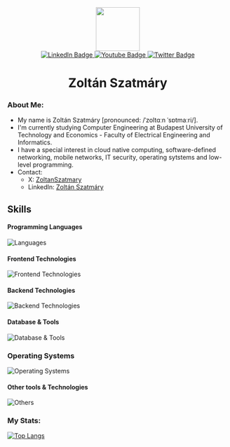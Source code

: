 <div id="header" align="center">
  <img src="http://cpslab.bu.edu/wp-content/uploads/2023/02/logo-256x256.png" width="100"/>

  <div id="badges">
    <a href="https://www.linkedin.com/in/zolt%C3%A1n-szatm%C3%A1ry-346257185/">
      <img src="https://img.shields.io/badge/LinkedIn-blue?style=for-the-badge&logo=linkedin&logoColor=white" alt="LinkedIn Badge"/>
    </a>
    <a href="https://www.youtube.com/@ZoltanSzatmary">
      <img src="https://img.shields.io/badge/YouTube-red?style=for-the-badge&logo=youtube&logoColor=white" alt="Youtube Badge"/>
    </a>
    <a href="https://twitter.com/ZoltanSzatmary">
      <img src="https://img.shields.io/badge/Twitter-blue?style=for-the-badge&logo=twitter&logoColor=white" alt="Twitter Badge"/>
    </a>
  </div>

  <img src="https://komarev.com/ghpvc/?username=Zotyamester&style=flat-square&color=blue" alt=""/>

  <h1>Zoltán Szatmáry</h1>
</div>

### About Me:
 - My name is Zoltán Szatmáry [pronounced: /ˈzoltɑːn ˈsɒtmaːri/].
 - I'm currently studying Computer Engineering at Budapest University of Technology and Economics - Faculty of Electrical Engineering and Informatics.
 - I have a special interest in cloud native computing, software-defined networking, mobile networks, IT security, operating sytstems and low-level programming.
 - Contact:
   - X: [ZoltanSzatmary](https://x.com/ZoltanSzatmary)
   - LinkedIn: [Zoltán Szatmáry](https://www.linkedin.com/in/zolt%C3%A1n-szatm%C3%A1ry-346257185/)


## Skills

#### Programming Languages
![Languages](https://skillicons.dev/icons?i=c,cpp,cs,go,python,js,java,kotlin,elixir,bash&perline=5)

#### Frontend Technologies
![Frontend Technologies](https://skillicons.dev/icons?i=react,vue,html,css,jquery#perline=3)

#### Backend Technologies
![Backend Technologies](https://skillicons.dev/icons?i=aws,azure,django,flask,docker,kubernetes&perline=3)

#### Database & Tools
![Database & Tools](https://skillicons.dev/icons?i=postgresql,mysql,MongoDB)

### Operating Systems
![Operating Systems](https://skillicons.dev/icons?i=windows,linux,bsd,arch,ubuntu,debian&perline=3)

#### Other tools & Technologies
![Others](https://skillicons.dev/icons?i=vscode,visualstudio,androidstudio,neovim,git,github,gitlab,githubactions,ansible,markdown,regex,raspberrypi&perline=4)

### My Stats:
[![Top Langs](https://github-readme-stats.vercel.app/api/top-langs/?username=Zotyamester&layout=compact&theme=vision-friendly-dark)](https://github.com/anuraghazra/github-readme-stats)
